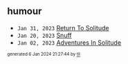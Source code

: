 ## humour


* <code>Jan 31, 2023</code> [Return To Solitude](2023-01-31T18-31-18-return-to-solitude.md)
* <code>Jan 20, 2023</code> [Snuff](2023-01-20T17-56-20-snuff.md)
* <code>Jan 02, 2023</code> [Adventures In Solitude](2023-01-02T17-40-25-adventures-in-solitude.md)

<sup><sub>generated 6 Jan 2024 21:27:44 by <a href='https://github.com/senorprogrammer/til'>til</a></sub></sup>
